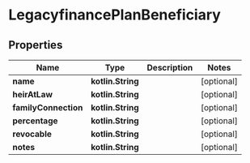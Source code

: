 
# LegacyfinancePlanBeneficiary

## Properties
Name | Type | Description | Notes
------------ | ------------- | ------------- | -------------
**name** | **kotlin.String** |  |  [optional]
**heirAtLaw** | **kotlin.String** |  |  [optional]
**familyConnection** | **kotlin.String** |  |  [optional]
**percentage** | **kotlin.String** |  |  [optional]
**revocable** | **kotlin.String** |  |  [optional]
**notes** | **kotlin.String** |  |  [optional]



